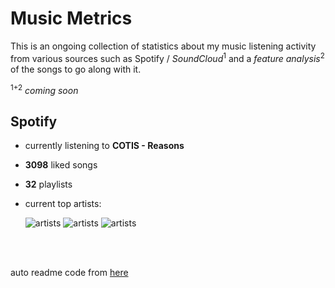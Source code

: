 # Music Metrics

This is an ongoing collection of statistics about my music listening activity from various sources such as Spotify / *SoundCloud*<sup>1</sup> and a *feature analysis*<sup>2</sup> of the songs to go along with it.

<sup>1+2</sup> *coming soon*

## Spotify

- currently listening to **COTIS - Reasons**

- **3098** liked songs
- **32** playlists

- current top artists: 

    ![artists](https://i.scdn.co/image/27717d74f3ecaa7dd1a72efb1e581674e3dbc593) ![artists](https://i.scdn.co/image/4d68f134b9ccfc7b9c22b4ed0abc98dccecc5fb2) ![artists](https://i.scdn.co/image/72cf4f4b7b37ffc2d954a6124b245a1faecb980c)

<br></br>

auto readme code from [here](https://github.com/gargakshit/gargakshit)
